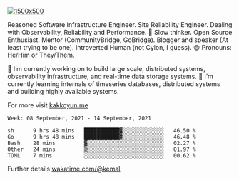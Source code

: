 [![1500x500](https://user-images.githubusercontent.com/536449/87228151-7d711200-c39f-11ea-9cd5-a511464c430f.jpeg "Kemal Akkoyun")](https://github.com/kakkoyun)

<!--
**kakkoyun/kakkoyun** is a ✨ _special_ ✨ repository because its `README.md` (this file) appears on your GitHub profile.

Here are some ideas to get you started:

- 🔭 I’m currently working on ...
- 🌱 I’m currently learning ...
- 👯 I’m looking to collaborate on ...
- 🤔 I’m looking for help with ...
- 💬 Ask me about ...
- 📫 How to reach me: ...
- 😄 Pronouns: ...
- ⚡ Fun fact: ...

<table border="0">
  <tbody>
    <tr valign="top">
      <td width="50%" align="center">
        <img src="https://github-readme-stats.vercel.app/api?username=kakkoyun&show_icons=true&count_private=true&theme=gotham&layout=default" />
      </td>
      <td width="50%" align="center">
        <img src="https://github-readme-stats.vercel.app/api/wakatime?username=kemal&theme=gotham&layout=default" />
      </td>
    </tr>
  </tbody>
</table>
-->


Reasoned Software Infrastructure Engineer. Site Reliability Engineer. Dealing with Observability, Reliability and Performance. 
🤔 Slow thinker. Open Source Enthusiast. Mentor (CommunityBridge, GoBridge). Blogger and speaker (At least trying to be one). 
Introverted Human (not Cylon, I guess). 😄 Pronouns: He/Him or They/Them.

🔭 I’m currently working on to build large scale, distributed systems, observability infrastructure, and real-time data storage systems.
🌱 I’m currently learning internals of timeseries databases, distributed systems and building highly available systems.

For more visit [kakkoyun.me](https://kakkoyun.me)

<!--START_SECTION:waka-->
```text
Week: 08 September, 2021 - 14 September, 2021

sh      9 hrs 48 mins   ███████████▓░░░░░░░░░░░░░   46.50 % 
Go      9 hrs 48 mins   ███████████▓░░░░░░░░░░░░░   46.48 % 
Bash    28 mins         ▓░░░░░░░░░░░░░░░░░░░░░░░░   02.27 % 
Other   24 mins         ▒░░░░░░░░░░░░░░░░░░░░░░░░   01.97 % 
TOML    7 mins          ░░░░░░░░░░░░░░░░░░░░░░░░░   00.62 % 
```
<!--END_SECTION:waka-->

Further details [wakatime.com/@kemal](https://wakatime.com/@kemal)

